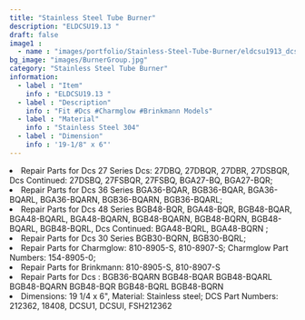 ```yaml
---
title: "Stainless Steel Tube Burner"
description: "ELDCSU19.13 "
draft: false
image1 : 
  - name : "images/portfolio/Stainless-Steel-Tube-Burner/eldcsu1913_dcsu1.jpg"
bg_image: "images/BurnerGroup.jpg"
category: "Stainless Steel Tube Burner"
information:
  - label : "Item"
    info : "ELDCSU19.13 "
  - label : "Description"
    info : "Fit #Dcs #Charmglow #Brinkmann Models"
  - label : "Material"
    info : "Stainless Steel 304"
  - label : "Dimension"
    info : '19-1/8" x 6"'
---
```


<li>Repair Parts for Dcs 27 Series Dcs: 27DBQ, 27DBQR, 27DBR, 27DSBQR, Dcs Continued: 27DSBQ, 27FSBQR, 27FSBQ, BGA27-BQ, BGA27-BQR;

<li>Repair Parts for Dcs 36 Series BGA36-BQAR, BGB36-BQAR, BGA36-BQARL, BGA36-BQARN, BGB36-BQARN, BGB36-BQARL; 

<li>Repair Parts for Dcs 48 Series BGB48-BQR, BGA48-BQR, BGB48-BQAR, BGA48-BQARL, BGA48-BQARN, BGB48-BQARN, BGB48-BQRN, BGB48-BQARL, BGB48-BQRL, Dcs Continued: BGA48-BQRL, BGA48-BQRN ;

<li>Repair Parts for Dcs 30 Series BGB30-BQRN, BGB30-BQRL;

<li>Repair Parts for Charmglow: 810-8905-S, 810-8907-S; Charmglow Part Numbers: 154-8905-0; 

<li>Repair Parts for Brinkmann: 810-8905-S, 810-8907-S

<li>Repair Parts for Dcs : BGB36-BQARN BGB48-BQAR BGB48-BQARL BGB48-BQARN BGB48-BQR BGB48-BQRL BGB48-BQRN

<li>Dimensions: 19 1/4 x 6", Material: Stainless steel; DCS Part Numbers: 212362, 18408, DCSU1, DCSUI, FSH212362